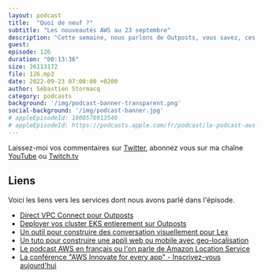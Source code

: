 ```yaml
---
layout: podcast
title:  "Quoi de neuf ?"
subtitle: "Les nouveautés AWS au 23 septembre"
description: "Cette semaine, nous parlons de Outposts, vous savez, ces serveurs AWS que vous pouvez installer chez vous. On parle de Lex qui s'enrichit d'un éditeur visuel. Le blog mobile a sorti un article ou tuto intéressant sur la construction d'applications avec de la géo localisation. Enfin je vous parlerai d'une conférence AWS Innovate - en ligne - à venir en octobre."
guest: 
episode: 126
duration: "00:13:36"
size: 26113172
file: 126.mp3
date: 2022-09-23 07:00:00 +0200   
author: Sébastien Stormacq
category: podcasts
background: '/img/podcast-banner-transparent.png'
social-background: '/img/podcast-banner.jpg'
# appleEpisodeId: 1000578913546
# appleEpisodeId: https://podcasts.apple.com/fr/podcast/le-podcast-aws-en-français/id1452118442
---
```


Laissez-moi vos commentaires sur [Twitter](https://twitter.com/sebsto), abonnez vous sur ma chaîne [YouTube](https://www.youtube.com/sebsto) ou [Twitch.tv](https://www.twitch.tv/sebAWS)

## Liens

Voici les liens vers les services dont nous avons parlé dans l'épisode.

- [Direct VPC Connect pour Outposts](https://aws.amazon.com/blogs/aws/new-direct-vpc-routing-between-on-premises-networks-and-aws-outposts-rack/)
- [Deployer vos cluster EKS entierement sur Outposts](https://aws.amazon.com/blogs/aws/deploy-your-amazon-eks-clusters-locally-on-aws-outposts/)
- [Un outil pour construire des conversation visuellement pour Lex](https://aws.amazon.com/blogs/machine-learning/announcing-visual-conversation-builder-for-amazon-lex/)
- [Un tuto pour construire une appli web ou mobile avec geo-localisation](https://aws.amazon.com/blogs/mobile/build-your-own-application-for-route-optimization-and-tracking-using-aws-amplify-and-amazon-location-service/)
- [Le podcast AWS en français ou l'on parle de Amazon Location Service]()
- [La conférence "AWS Innovate for every app" - Inscrivez-vous aujourd'hui](https://aws.amazon.com/events/innovate-online-conference/emea/for-every-app/agenda/)